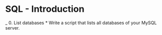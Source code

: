# SQL - Introduction

_ 0. List databases
    * Write a script that lists all databases of your MySQL server.

